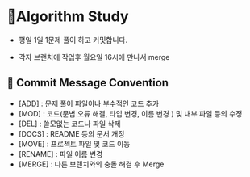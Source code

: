 # 📝Algorithm Study

- 평일 1일 1문제 풀이 하고 커밋합니다. 

- 각자 브랜치에 작업후 월요일 16시에 만나서 merge 





## 📍 Commit Message Convention

- [ADD] : 문제 풀이 파일이나 부수적인 코드 추가
- [MOD] : 코드(문법 오류 해결, 타입 변경, 이름 변경 ) 및 내부 파일 등의 수정
- [DEL] : 쓸모없는 코드나 파일 삭제
- [DOCS] : README 등의 문서 개정
- [MOVE] : 프로젝트 파일 및 코드 이동
- [RENAME] : 파일 이름 변경
- [MERGE] : 다른 브랜치와의 충돌 해결 후 Merge